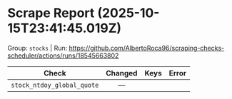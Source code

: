 # Scrape Report (2025-10-15T23:41:45.019Z)

Group: `stocks`  |  Run: https://github.com/AlbertoRoca96/scraping-checks-scheduler/actions/runs/18545663802

| Check | Changed | Keys | Error |
|---|:---:|:--|:--|
| `stock_ntdoy_global_quote` | — |  |  |
